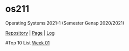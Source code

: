 # os211
Operating Systems 2021-1 (Semester Genap 2020/2021)

[Repository](https://github.com/freezetabs/os211) | [Page](https://freezetabs.github.io/os211/) | [Log](https://github.com/freezetabs/os211/blob/master/TXT/mylog.txt)

#Top 10 List
[Week 01](W01/)
